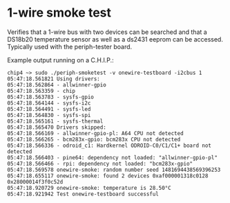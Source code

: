 # 1-wire smoke test

Verifies that a 1-wire bus with two devices can be searched and that a DS18b20
temperature sensor as well as a ds2431 eeprom can be accessed. Typically used
with the periph-tester board.

Example output running on a C.H.I.P.:

```
chip4 ~> sudo ./periph-smoketest -v onewire-testboard -i2cbus 1
05:47:18.561821 Using drivers:
05:47:18.562864 - allwinner-gpio
05:47:18.563359 - chip
05:47:18.563783 - sysfs-gpio
05:47:18.564144 - sysfs-i2c
05:47:18.564491 - sysfs-led
05:47:18.564830 - sysfs-spi
05:47:18.565161 - sysfs-thermal
05:47:18.565470 Drivers skipped:
05:47:18.566169 - allwinner-gpio-pl: A64 CPU not detected
05:47:18.566265 - bcm283x-gpio: bcm283x CPU not detected
05:47:18.566336 - odroid_c1: Hardkernel ODROID-C0/C1/C1+ board not detected
05:47:18.566403 - pine64: dependency not loaded: "allwinner-gpio-pl"
05:47:18.566466 - rpi: dependency not loaded: "bcm283x-gpio"
05:47:18.569578 onewire-smoke: random number seed 1481694438569396253
05:47:18.655117 onewire-smoke: found 2 devices 0xaf000001318c0128 0x28000014f3f0c52d
05:47:18.920729 onewire-smoke: temperature is 28.50°C
05:47:18.921942 Test onewire-testboard successful
```
